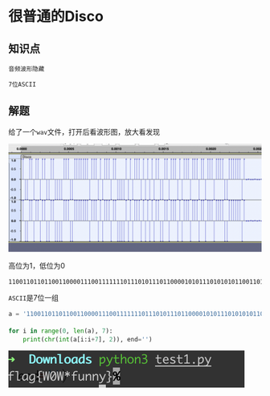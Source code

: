 # 很普通的Disco

## 知识点

`音频波形隐藏`

`7位ASCII`

## 解题

给了一个`wav`文件，打开后看波形图，放大看发现

![](./img/很普通的Disco-1.png)

高位为1，低位为0

```
110011011011001100001110011111110111010111011000010101110101010110011011101011101110110111011110011111101
```

`ASCII`是7位一组

```python
a = '110011011011001100001110011111110111010111011000010101110101010110011011101011101110110111011110011111101'

for i in range(0, len(a), 7):
    print(chr(int(a[i:i+7], 2)), end='')
```

![](./img/很普通的Disco-2.png)